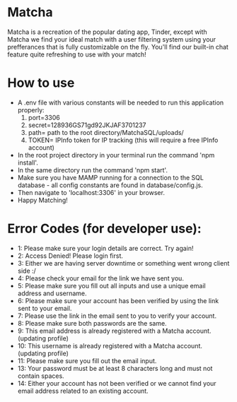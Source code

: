# Matcha
Matcha is a recreation of the popular dating app, Tinder, except with Matcha we find your ideal match with a user filtering system using your prefferances that is fully customizable on the fly. You'll find our built-in chat feature
quite refreshing to use with your match!

# How to use
- A .env file with various constants will be needed to run this application properly:
	1. port=3306
	2. secret=128936GS71gd92JKJAF3701237
	3. path= path to the root directory/MatchaSQL/uploads/
	4. TOKEN= IPInfo token for IP tracking (this will require a free IPInfo account)
- In the root project directory in your terminal run the command 'npm install'.
- In the same directory run the command 'npm start'.
- Make sure you have MAMP running for a connection to the SQL database - all config constants are found in database/config.js.
- Then navigate to 'localhost:3306' in your browser.
- Happy Matching!

# Error Codes (for developer use):
- 1: Please make sure your login details are correct. Try again!
- 2: Access Denied! Please login first.
- 3: Either we are having server downtime or something went wrong client side :/
- 4: Please check your email for the link we have sent you.
- 5: Please make sure you fill out all inputs and use a unique email address and username.
- 6: Please make sure your account has been verified by using the link sent to your email.
- 7: Please use the link in the email sent to you to verify your account.
- 8: Please make sure both passwords are the same.
- 9: This email address is already registered with a Matcha account.  (updating profile)
- 10: This username is already registered with a Matcha account. (updating profile)
- 11: Please make sure you fill out the email input.
- 13: Your password must be at least 8 characters long and must not contain spaces.
- 14: Either your account has not been verified or we cannot find your email address related to an existing account.